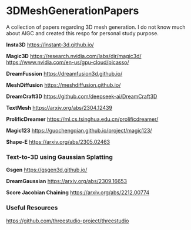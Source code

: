 # 3DMeshGenerationPapers
A collection of papers regarding 3D mesh generation. I do not know much about AIGC and created this respo for personal study purpose.

**Insta3D**
https://instant-3d.github.io/

**Magic3D**
https://research.nvidia.com/labs/dir/magic3d/
https://www.nvidia.com/en-us/gpu-cloud/picasso/

**DreamFussion**
https://dreamfusion3d.github.io/

**MeshDiffusion**
https://meshdiffusion.github.io/

**DreamCraft3D**
https://github.com/deepseek-ai/DreamCraft3D

**TextMesh**
https://arxiv.org/abs/2304.12439

**ProlificDreamer**
https://ml.cs.tsinghua.edu.cn/prolificdreamer/

**Magic123**
https://guochengqian.github.io/project/magic123/

**Shape-E**
https://arxiv.org/abs/2305.02463

### Text-to-3D using Gaussian Splatting

**Gsgen**
https://gsgen3d.github.io/

**DreamGaussian**
https://arxiv.org/abs/2309.16653

**Score Jacobian Chaining**
https://arxiv.org/abs/2212.00774


### Useful Resources
https://github.com/threestudio-project/threestudio
